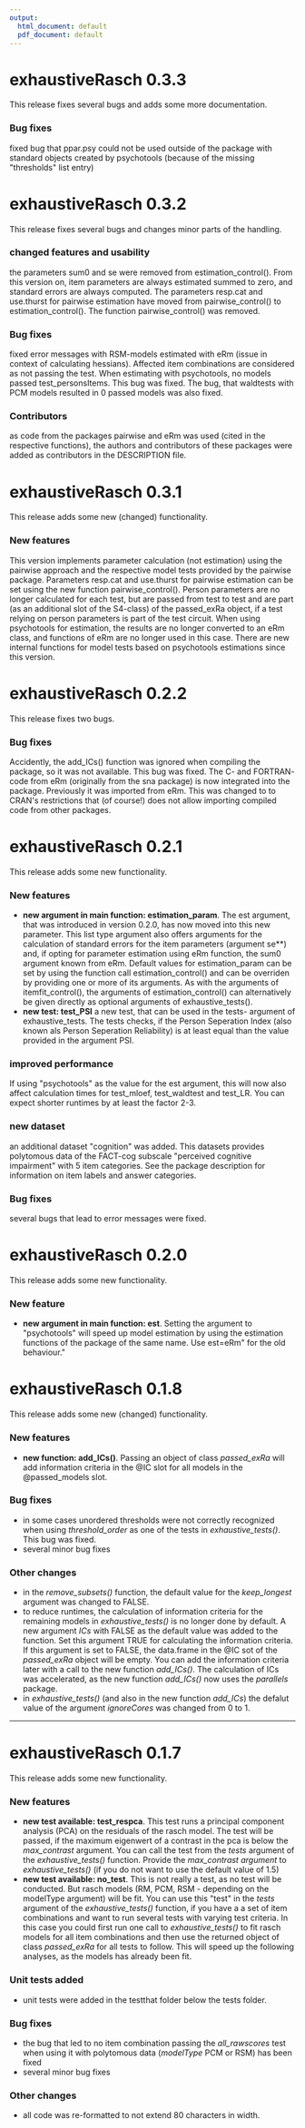```yaml
---
output:
  html_document: default
  pdf_document: default
---
```

# exhaustiveRasch 0.3.3
This release fixes several bugs and adds some more documentation.

### Bug fixes
fixed bug that ppar.psy could not be used outside of the package with standard
objects created by psychotools (because of the missing "thresholds" list entry)

# exhaustiveRasch 0.3.2
This release fixes several bugs and changes minor parts of the handling.

### changed features and usability
the parameters sum0 and se were removed from estimation_control(). From this version on, item parameters are always estimated summed to zero, and standard errors are always computed.
The parameters resp.cat and use.thurst for pairwise estimation have moved from pairwise_control() to estimation_control(). The function pairwise_control() was removed.

### Bug fixes
fixed error messages with RSM-models estimated with eRm (issue in context of calculating hessians). Affected item combinations are considered as not passing the test.
When estimating with psychotools, no models passed test_personsItems. This bug was fixed. The bug, that waldtests with PCM models resulted in 0 passed models was also fixed.

### Contributors
as code from the packages pairwise and eRm was used (cited in the respective functions), the authors and contributors of these packages were added as contributors in the DESCRIPTION file.

# exhaustiveRasch 0.3.1
This release adds some new (changed) functionality.

### New features
This version implements parameter calculation (not estimation) using the pairwise approach and the respective model tests provided by the pairwise package.
Parameters resp.cat and use.thurst for pairwise estimation can be set using the new function pairwise_control().
Person parameters are no longer calculated for each test, but are passed from test to test and are part (as an additional slot of the S4-class) of the passed_exRa object, if a test relying on person parameters is part of the test circuit.
When using psychotools for estimation, the results are no longer converted to an eRm class, and functions of eRm are no longer used in this case. There are new internal functions for model tests based on psychotools estimations since this version.

# exhaustiveRasch 0.2.2
This release fixes two bugs.

### Bug fixes
Accidently, the add_ICs() function was ignored when compiling the package, so it was not available. This bug was fixed.
The C- and FORTRAN- code from eRm (originally from the sna package) is now integrated into the package. Previously it was imported from eRm. This was changed to to CRAN's restrictions that (of course!) does not allow importing compiled code from other packages.

# exhaustiveRasch 0.2.1
This release adds some new functionality.

### New features
- **new argument in main function: estimation_param**. The est argument, that was introduced in version 0.2.0, has now moved into this new parameter. This list type argument also offers arguments for the calculation of standard errors for the item parameters (argument se**) and, if opting for parameter estimation using eRm function, the sum0 argument known from eRm. Default values for estimation_param can be set by using the function call estimation_control() and can be overriden by providing one or more of its arguments. As with the arguments of itemfit_control(), the arguments of estimation_control() can alternatively be given directly as optional arguments of exhaustive_tests().
- **new test: test_PSI** a new test, that can be used in the tests- argument of exhaustive_tests. The tests checks, if the Person Seperation Index (also known als Person Seperation Reliability) is at least equal than the value provided in the argument PSI.

### improved performance
If using "psychotools" as the value for the est argument, this will now also affect calculation times for test_mloef, test_waldtest and test_LR. You can expect shorter runtimes by at least the factor 2-3.

### new dataset
an additional dataset "cognition" was added. This datasets provides polytomous data of the FACT-cog subscale "perceived cognitive impairment" with 5 item categories. See the package description for information on item labels and answer categories.

### Bug fixes
several bugs that lead to error messages were fixed.


# exhaustiveRasch 0.2.0
This release adds some new functionality.

### New feature
- **new argument in main function: est**. Setting the argument to "psychotools" will speed up model estimation by using the estimation functions of the package of the same name. Use est=eRm" for the old behaviour."


# exhaustiveRasch 0.1.8
This release adds some new (changed) functionality.

### New features
- **new function: add_ICs()**. Passing an object of class *passed_exRa* will add information criteria in the @IC slot for all models in the @passed_models slot.

### Bug fixes
- in some cases unordered thresholds were not correctly recognized when using *threshold_order* as one of the tests in *exhaustive_tests()*. This bug was fixed.
- several minor bug fixes

### Other changes
- in the *remove_subsets()* function, the default value for the *keep_longest* argument was changed to FALSE.
- to reduce runtimes, the calculation of information criteria for the remaining models in *exhaustive_tests()* is no longer done by default. A new argument *ICs* with FALSE as the default value was added to the function. Set this argument TRUE for calculating the information criteria. If this argument is set to FALSE, the data.frame in the @IC sot of the *passed_exRa* object will be empty. You can add the information criteria later with a call to the new function *add_ICs()*. The calculation of ICs was accelerated, as the new function *add_ICs()* now uses the *parallels* package.
- in *exhaustive_tests()* (and also in the new function *add_ICs*) the defalut value of the argument *ignoreCores* was changed from 0 to 1.



***


# exhaustiveRasch 0.1.7
This release adds some new functionality.

### New features
- **new test available: test_respca**. This test runs a principal component analysis (PCA) on the residuals of the
  rasch model. The test will be passed, if the maximum eigenwert of a contrast in the pca is below the *max_contrast* argument. You can call the test from the *tests* argument of the *exhaustive_tests()* function. Provide the *max_contrast argument* to *exhaustive_tests()* (if you do not want to use the default value of 1.5)
- **new test available: no_test**. This is not really a test, as no test will be conducted.  But rasch models (RM, PCM, RSM - depending on the modelType argument) will be fit. You can use this "test" in the *tests* argument of the *exhaustive_tests()* function, if you have a a set of item combinations and want to run several tests with varying test criteria. In this case you could first run one call to *exhaustive_tests()* to fit rasch models for all item combinations and then use the returned object of class *passed_exRa* for all tests to follow. This will speed up the following analyses, as the models has already been fit.

### Unit tests added
- unit tests were added in the testthat folder below the tests folder.

### Bug fixes
- the bug that led to no item combination passing the *all_rawscores* test when using it with polytomous data (*modelType* PCM or RSM) has been fixed
- several minor bug fixes

### Other changes
- all code was re-formatted to not extend 80 characters in width.

